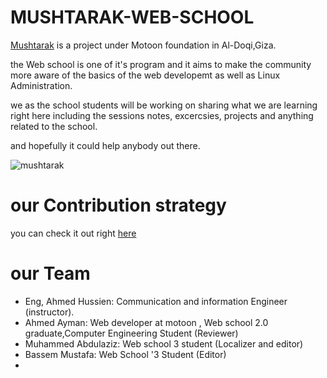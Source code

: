 # MUSHTARAK-WEB-SCHOOL

[Mushtarak](https://www.facebook.com/mushtarak/) is a project under Motoon foundation in Al-Doqi,Giza.

the Web school is one of it's program and it aims to make the community more aware of the basics of the web developemt as well as Linux Administration.

we as the school students will be working on  sharing what we are learning right here including the sessions notes, excercsies, projects and anything related to the school.

and hopefully it could help anybody out there.

![mushtarak](http://www.mushtarak.me/sites/all/themes/mushtarak/logo.png)


# our Contribution strategy 

you can check it out right [here](https://github.com/Mushtarak-Web-School/Mushtarak-Web-School/blob/master/Strategy.md)

# our Team 

* Eng, Ahmed Hussien: Communication and information Engineer (instructor).
* Ahmed Ayman: Web developer at motoon , Web school 2.0 graduate,Computer Engineering Student (Reviewer)
* Muhammed Abdulaziz: Web school 3 student (Localizer and editor)
* Bassem Mustafa: Web School '3 Student (Editor)
*  
